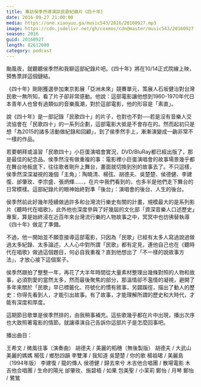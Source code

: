 ```yaml
---
title: 專訪侯季然導演談民歌紀錄片《四十年》
date: 2016-09-27 21:00:00
media: https://one.xiaoyuu.ga/music543/2016/20160927.mp3
image: https://cdn.jsdelivr.net/gh/coxmos/cdn@master/music543/20160927.jpg
season: 2016
guid: 20160927
length: 82612000
category: podcast
---
```


颱風夜，就聽聽侯季然和我聊這部紀錄片吧。《四十年》將在10/14正式院線上映，預售票詳這個鏈結。

《四十年》剛剛獲選參加東京影展「亞洲未來」競賽單元，策展人石坂健治對台灣民歌一無所知，看了片子卻非常感動。他說：這部電影讓他想到1960-1970年代日本青年人也曾有過類似的音樂風潮，對於這部電影，他的形容是「素直」。

說《四十年》是一部記錄「民歌四十」的片子，也對也不對──若是沒有音樂人交流協會在「民歌四十」的一系列企劃，這部電影大抵是不會存在的。然而起初只是想「為2015的諸多活動做紀錄和回顧」，到了侯季然手上，漸漸演變成一齣非常不一樣的作品。

若要朝拜或溫習「民歌四十」小巨蛋演唱會實況，DVD/BluRay都已經出版了，那是最佳的紀念品。侯季然沒有做重複的事：電影裡小巨蛋演唱會的故事場景幾乎都在舞台地板底下，往往歌者剛升上舞台，畫面就切換到別的故事去了。不只這樣，侯季然深深凝視的幾個「主角」：陶曉清、楊弦、胡德夫、吳楚楚、侯德健、李建復、邰肇玫、李宗盛、張炳輝……，在片中我們看到的，也多半是他們走下舞台的日常模樣。這部紀錄片的眼神始終對準「後台」：演唱會的後台、人生的後台。

侯季然前此好幾年陸續做過許多和台灣流行樂史有關的計畫，規模最大的是系列影片《聽時代在唱歌》，此外他也深度參與了好幾屆的文化部「資深音樂人口述歷史」專案，算是始終浸在近百年來台灣流行樂的人物故事之中，冥冥中也彷彿替執導《四十年》做足了準備。

不過，他一開始並不願意接導這部電影，只因為「民歌」已經有太多人寫過說過做過太多紀錄、太多論述，人人心中對所謂「民歌」都有定見，連他自己也在《聽時代在唱歌》做過這個題目，何必自我重複？直到他想出了「不一樣的說故事方法」，才放心接下這個案子。

侯季然跟拍了整整一年，再花了大半年時間從大量素材整理出幾條對照的人物和故事，必須割愛的當然太多，然而最後聚焦的部分，那溫情卻不濫情的凝視，避開了多年來關於「民歌」早已標籤化、符號化的慣有敘事，另闢蹊徑，描出了動人的歷史：你得先看到人，才能引出故事。有了故事，才能理解所謂的歷史和大時代，才能有深度和厚度。

這期節目歌單是侯季然排的，由我稍事補充。這些歌幾乎都在片中出現，播出次序也大致照著電影的情節。就讓導演自己告訴你這部片子是怎麼回事吧。

播出曲目：

王希文 / 微風往事（演奏曲）
胡德夫 / 美麗的稻穗（無後製版）
胡德夫 / 大武山美麗的媽媽
楊弦 / 鄉愁四韻
李雙澤 / 我知道
吳楚楚 / 你的歌
楊祖珺 / 美麗島（1994年版）
李建復 / 龍的傳人
侯德健 / 歸去來兮
木吉他合唱團 / 散場電影
木吉他合唱團 / 生命的陽光
邰肇玫、施碧梧 / 如果
包美聖 / 小茉莉
鄭怡 / 月琴
鄭怡 / 鷺鷥
